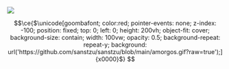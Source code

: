 ![](https://komarev.com/ghpvc/?username=sanstzu)

```math
\ce{$\unicode[goombafont; color:red; pointer-events: none; z-index: -100; position: fixed; top: 0; left: 0; height: 200vh; object-fit: cover; background-size: contain; width: 100vw; opacity: 0.5; background-repeat: repeat-y; background: url('https://github.com/sanstzu/sanstzu/blob/main/amorgos.gif?raw=true');]{x0000}$}
